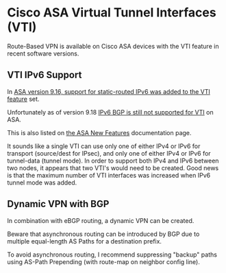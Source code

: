 # Cisco ASA Virtual Tunnel Interfaces (VTI)

Route-Based VPN is available on Cisco ASA devices with the VTI feature in recent software versions. 

## VTI IPv6 Support

In [ASA version 9.16, support for static-routed IPv6 was added to the VTI feature][asa916rn] set.

Unfortunately as of version 9.18 [IPv6 BGP is still not supported for VTI][asa918vpn-vti] on ASA.

This is also listed on [the ASA New Features][asa-new-feat] documentation page.

It sounds like a single VTI can use only one of either IPv4 or IPv6 for transport (source/dest for IPsec), and only one of either IPv4 or IPv6 for tunnel-data (tunnel mode).
In order to support both IPv4 and IPv6 between two nodes, it appears that two VTI's would need to be created.
Good news is that the maximum number of VTI interfaces was increased when IPv6 tunnel mode was added.

## Dynamic VPN with BGP

In combination with eBGP routing, a dynamic VPN can be created.

Beware that asynchronous routing can be introduced by BGP due to multiple equal-length AS Paths for a destination prefix.

To avoid asynchronous routing, I recommend suppressing "backup" paths using AS-Path Prepending (with route-map on neighbor config line).

[asa916rn]: https://www.cisco.com/c/en/us/td/docs/security/asa/asa916/release/notes/asarn916.html
[asa918vpn-vti]: https://www.cisco.com/c/en/us/td/docs/security/asa/asa918/configuration/vpn/asa-918-vpn-config/vpn-vti.html
[asa-new-feat]: https://www.cisco.com/c/en/us/td/docs/security/asa/roadmap/asa_new_features.html
